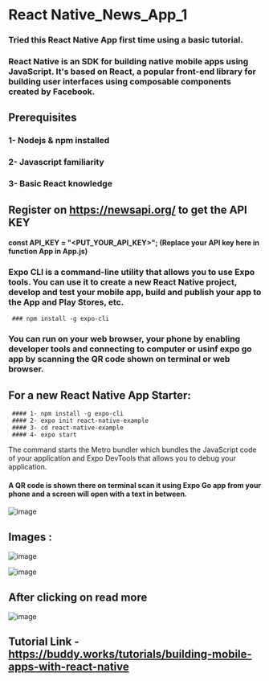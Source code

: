# React Native_News_App_1
### Tried this React Native App first time using a basic tutorial.
### React Native is an SDK for building native mobile apps using JavaScript. It's based on React, a popular front-end library for building user interfaces using composable components created by Facebook.

## Prerequisites
### 1- Nodejs & npm installed
### 2- Javascript familiarity
### 3- Basic React knowledge

## Register on https://newsapi.org/ to get the API KEY

#### const API_KEY = "<PUT_YOUR_API_KEY>"; (Replace your API key here in function App  in App.js)

### Expo CLI is a command-line utility that allows you to use Expo tools. You can use it to create a new React Native project, develop and test your mobile app, build and publish your app to the App and Play Stores, etc.
     ### npm install -g expo-cli

### You can run on your web browser, your phone by enabling developer tools and connecting to computer or usinf expo go app by scanning the QR code shown on terminal or web browser.

## For a new React Native App Starter:
     #### 1- npm install -g expo-cli
     #### 2- expo init react-native-example
     #### 3- cd react-native-example
     #### 4- expo start
The command starts the Metro bundler which bundles the JavaScript code of your application and Expo DevTools that allows you to debug your application.
#### A QR code is shown there on terminal scan it using Expo Go app from your phone and a screen will open with a text in between.
![image](https://user-images.githubusercontent.com/58622363/126887294-2bfeae28-56e6-4489-933b-a42ddc10179a.png)


## Images :

![image](https://user-images.githubusercontent.com/58622363/126876239-e2936c27-2afe-4d95-9092-652b2c4704cf.png)

![image](https://user-images.githubusercontent.com/58622363/126876260-28ca33e2-fc55-4679-804b-91102c0d242b.png)

## After clicking on read more

![image](https://user-images.githubusercontent.com/58622363/126876284-8a7cda89-cdb6-4df5-8383-8c2d44134e89.png)

## Tutorial Link - https://buddy.works/tutorials/building-mobile-apps-with-react-native

